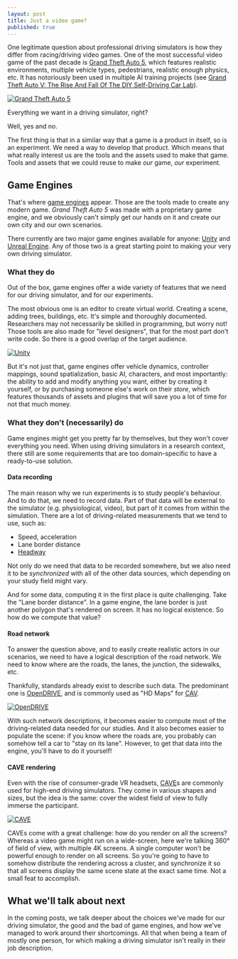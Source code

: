 ```yaml
---
layout: post
title: Just a video game?
published: true
---
```


One legitimate question about professional driving simulators is how they differ from racing/driving video games. One of the most successful video game of the past decade is [Grand Theft Auto 5](https://en.wikipedia.org/wiki/Grand_Theft_Auto_V), which features realistic environments, multiple vehicle types, pedestrians, realistic enough physics, etc. It has notoriously been used in multiple AI training projects (see [Grand Theft Auto V: The Rise And Fall Of The DIY Self-Driving Car Lab](https://www.forbes.com/sites/aarontilley/2017/10/04/grand-theft-auto-v-the-rise-and-fall-of-the-diy-self-driving-car-lab/)).

[![Grand Theft Auto 5](/images/gta5.jpg)][4]

Everything we want in a driving simulator, right?

Well, yes and no.

The first thing is that in a similar way that a game is a product in itself, so is an experiment. We need a way to develop that product. Which means that what really interest us are the tools and the assets used to make that game. Tools and assets that we could reuse to make *our* game, *our* experiment.

## Game Engines

That's where [game engines](https://en.wikipedia.org/wiki/Game_engine) appear. Those are the tools made to create any modern game. *Grand Theft Auto 5* was made with a proprietary game engine, and we obviously can't simply get our hands on it and create our own city and our own scenarios.

There currently are two major game engines available for anyone: [Unity](https://en.wikipedia.org/wiki/Unity_(game_engine)) and [Unreal Engine](https://en.wikipedia.org/wiki/Unreal_Engine). Any of those two is a great starting point to making your very own driving simulator.

### What they do

Out of the box, game engines offer a wide variety of features that we need for our driving simulator, and for our experiments.

The most obvious one is an editor to create virtual world. Creating a scene, adding trees, buildings, etc. It's simple and thoroughly documented. Researchers may not necessarily be skilled in programming, but worry not! Those tools are also made for "level designers", that for the most part don't write code. So there is a good overlap of the target audience.

[![Unity](/images/unity.png)][1]

But it's not just that, game engines offer vehicle dynamics, controller mappings, sound spatialization, basic AI, characters, and most importantly: the ability to add and modify anything you want, either by creating it yourself, or by purchasing someone else's work on their *store*, which features thousands of assets and plugins that will save you a lot of time for not that much money.

### What they don't (necessarily) do

Game engines might get you pretty far by themselves, but they won't cover everything you need. When using driving simulators in a research context, there still are some requirements that are too domain-specific to have a ready-to-use solution.

#### Data recording

The main reason why we run experiments is to study people's behaviour. And to do that, we need to record data. Part of that data will be external to the simulator (e.g. physiological, video), but part of it comes from within the simulation. There are a lot of driving-related measurements that we tend to use, such as:
* Speed, acceleration
* Lane border distance
* [Headway](https://en.wikipedia.org/wiki/Headway)

Not only do we need that data to be recorded somewhere, but we also need it to be *synchronized* with all of the other data sources, which depending on your study field might vary.

And for some data, computing it in the first place is quite challenging. Take the "Lane border distance". In a game engine, the lane border is just another polygon that's rendered on screen. It has no logical existence. So how do we compute that value?

#### Road network

To answer the question above, and to easily create realistic actors in our scenarios, we need to have a logical description of the road network. We need to know where are the roads, the lanes, the junction, the sidewalks, etc.

Thankfully, standards already exist to describe such data. The predominant one is [OpenDRIVE](https://www.asam.net/standards/detail/opendrive/), and is commonly used as "HD Maps" for [CAV](https://en.wikipedia.org/wiki/Connected_and_autonomous_vehicle).

[![OpenDRIVE]({{site.baseurl}}/images/exporting_to_opendrive_02.jpg)][3]

With such network descriptions, it becomes easier to compute most of the driving-related data needed for our studies. And it also becomes easier to populate the scene: if you know where the roads are, you probably can somehow tell a car to "stay on its lane". However, to get that data into the engine, you'll have to do it yourself!

#### CAVE rendering

Even with the rise of consumer-grade VR headsets, [CAVE](https://en.wikipedia.org/wiki/Cave_automatic_virtual_environment)s are commonly used for high-end driving simulators. They come in various shapes and sizes, but the idea is the same: cover the widest field of view to fully immerse the participant.

[![CAVE](/images/360sim.jpg)][2]

CAVEs come with a great challenge: how do you render on all the screens? Whereas a video game might run on a wide-screen, here we're talking 360° of field of view, with multiple 4K screens. A single computer won't be powerful enough to render on all screens. So you're going to have to somehow distribute the rendering across a cluster, and synchronize it so that all screens display the same scene state at the exact same time. Not a small feat to accomplish.

## What we'll talk about next

In the coming posts, we talk deeper about the choices we've made for our driving simulator, the good and the bad of game engines, and how we've managed to work around their shortcomings. All that when being a team of mostly one person, for which making a driving simulator isn't really in their job description.

[1]: https://polycount.com/discussion/209380/unity-editor-theme-survey-second-iteration
[2]: https://www.cnet.com/roadshow/news/general-motors-gm-360-degree-simulator/
[3]: https://fr.mathworks.com/help/roadrunner/ug/Exporting-to-OpenDRIVE.html
[4]: https://www.youtube.com/watch?v=IZY7RsMcLUE
